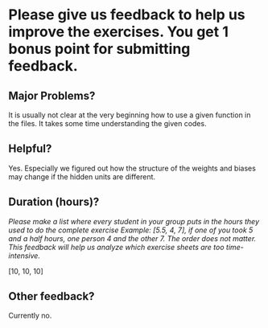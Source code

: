 # Please give us feedback to help us improve the exercises. You get 1 bonus point for submitting feedback.

## Major Problems?
It is usually not clear at the very beginning how to use a given function in the files. It takes some time understanding the given codes.


## Helpful?
Yes. Especially we figured out how the structure of the weights and biases may change if the hidden units are different.


## Duration (hours)?

_Please make a list where every student in your group puts in the hours they used to do the complete exercise_
_Example: [5.5, 4, 7], if one of you took 5 and a half hours, one person 4 and the other 7. The order does not matter._
_This feedback will help us analyze which exercise sheets are too time-intensive._

[10, 10, 10]

## Other feedback?
Currently no.


